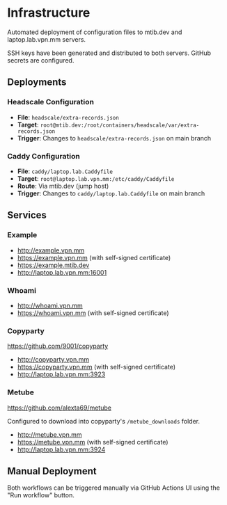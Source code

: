 # Infrastructure

Automated deployment of configuration files to mtib.dev and laptop.lab.vpn.mm servers.

SSH keys have been generated and distributed to both servers. GitHub secrets are configured.

## Deployments

### Headscale Configuration
- **File**: `headscale/extra-records.json`
- **Target**: `root@mtib.dev:/root/containers/headscale/var/extra-records.json`
- **Trigger**: Changes to `headscale/extra-records.json` on main branch

### Caddy Configuration
- **File**: `caddy/laptop.lab.Caddyfile`
- **Target**: `root@laptop.lab.vpn.mm:/etc/caddy/Caddyfile`
- **Route**: Via mtib.dev (jump host)
- **Trigger**: Changes to `caddy/laptop.lab.Caddyfile` on main branch

## Services

### Example

- http://example.vpn.mm
- https://example.vpn.mm (with self-signed certificate)
- https://example.mtib.dev
- http://laptop.lab.vpn.mm:16001

### Whoami

- http://whoami.vpn.mm
- https://whoami.vpn.mm (with self-signed certificate)

### Copyparty

https://github.com/9001/copyparty

- http://copyparty.vpn.mm
- https://copyparty.vpn.mm (with self-signed certificate)
- http://laptop.lab.vpn.mm:3923

### Metube

https://github.com/alexta69/metube

Configured to download into copyparty's `/metube_downloads` folder.

- http://metube.vpn.mm
- https://metube.vpn.mm (with self-signed certificate)
- http://laptop.lab.vpn.mm:3924

## Manual Deployment

Both workflows can be triggered manually via GitHub Actions UI using the "Run workflow" button.
